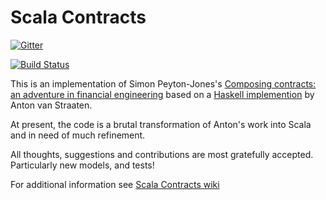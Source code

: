 Scala Contracts
===============

[![Gitter](https://badges.gitter.im/Join%20Chat.svg)](https://gitter.im/channingwalton/scala-contracts?utm_source=badge&utm_medium=badge&utm_campaign=pr-badge&utm_content=badge)

[![Build Status](https://travis-ci.org/channingwalton/scala-contracts.svg?branch=master)](https://travis-ci.org/channingwalton/scala-contracts)

This is an implementation of Simon Peyton-Jones's [Composing contracts: an adventure in financial engineering](http://research.microsoft.com/~simonpj/Papers/financial-contracts/contracts-icfp.htm) based on a [Haskell implemention](http://web.archive.org/web/20130326233424/http://contracts.scheming.org/) by Anton van Straaten.

At present, the code is a brutal transformation of Anton's work into Scala and in need of much refinement.

All thoughts, suggestions and contributions are most gratefully accepted. Particularly new models, and tests!

For additional information see [Scala Contracts wiki](../../wiki)
